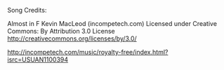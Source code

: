 Song Credits:

Almost in F Kevin MacLeod (incompetech.com)
Licensed under Creative Commons: By Attribution 3.0 License
http://creativecommons.org/licenses/by/3.0/

http://incompetech.com/music/royalty-free/index.html?isrc=USUAN1100394
